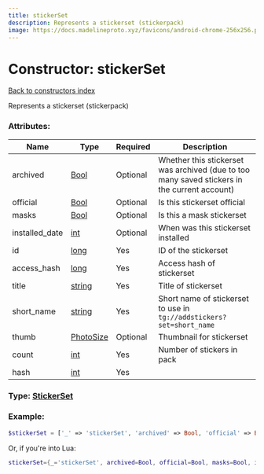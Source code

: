```yaml
---
title: stickerSet
description: Represents a stickerset (stickerpack)
image: https://docs.madelineproto.xyz/favicons/android-chrome-256x256.png
---
```

# Constructor: stickerSet  
[Back to constructors index](index.md)



Represents a stickerset (stickerpack)

### Attributes:

| Name     |    Type       | Required | Description |
|----------|---------------|----------|-------------|
|archived|[Bool](../types/Bool.md) | Optional|Whether this stickerset was archived (due to too many saved stickers in the current account)|
|official|[Bool](../types/Bool.md) | Optional|Is this stickerset official|
|masks|[Bool](../types/Bool.md) | Optional|Is this a mask stickerset|
|installed\_date|[int](../types/int.md) | Optional|When was this stickerset installed|
|id|[long](../types/long.md) | Yes|ID of the stickerset|
|access\_hash|[long](../types/long.md) | Yes|Access hash of stickerset|
|title|[string](../types/string.md) | Yes|Title of stickerset|
|short\_name|[string](../types/string.md) | Yes|Short name of stickerset to use in `tg://addstickers?set=short_name`|
|thumb|[PhotoSize](../types/PhotoSize.md) | Optional|Thumbnail for stickerset|
|count|[int](../types/int.md) | Yes|Number of stickers in pack|
|hash|[int](../types/int.md) | Yes|



### Type: [StickerSet](../types/StickerSet.md)


### Example:

```php
$stickerSet = ['_' => 'stickerSet', 'archived' => Bool, 'official' => Bool, 'masks' => Bool, 'installed_date' => int, 'id' => long, 'access_hash' => long, 'title' => 'string', 'short_name' => 'string', 'thumb' => PhotoSize, 'count' => int, 'hash' => int];
```  


Or, if you're into Lua:

```lua
stickerSet={_='stickerSet', archived=Bool, official=Bool, masks=Bool, installed_date=int, id=long, access_hash=long, title='string', short_name='string', thumb=PhotoSize, count=int, hash=int}

```


